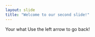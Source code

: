 ```yaml
---
layout: slide
title: "Welcome to our second slide!"
---
```

Your what
Use the left arrow to go back!
